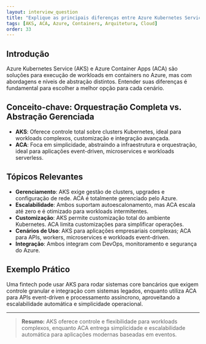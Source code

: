 ```yaml
---
layout: interview_question
title: "Explique as principais diferenças entre Azure Kubernetes Service (AKS) e Azure Container Apps (ACA)"
tags: [AKS, ACA, Azure, Containers, Arquitetura, Cloud]
order: 33
---
```


## Introdução

Azure Kubernetes Service (AKS) e Azure Container Apps (ACA) são soluções para execução de workloads em containers no Azure, mas com abordagens e níveis de abstração distintos. Entender suas diferenças é fundamental para escolher a melhor opção para cada cenário.

## Conceito-chave: Orquestração Completa vs. Abstração Gerenciada

- **AKS**: Oferece controle total sobre clusters Kubernetes, ideal para workloads complexos, customização e integração avançada.
- **ACA**: Foca em simplicidade, abstraindo a infraestrutura e orquestração, ideal para aplicações event-driven, microservices e workloads serverless.

## Tópicos Relevantes

- **Gerenciamento**: AKS exige gestão de clusters, upgrades e configuração de rede. ACA é totalmente gerenciado pelo Azure.
- **Escalabilidade**: Ambos suportam autoescalonamento, mas ACA escala até zero e é otimizado para workloads intermitentes.
- **Customização**: AKS permite customização total do ambiente Kubernetes. ACA limita customizações para simplificar operações.
- **Cenários de Uso**: AKS para aplicações empresariais complexas; ACA para APIs, workers, microservices e workloads event-driven.
- **Integração**: Ambos integram com DevOps, monitoramento e segurança do Azure.

## Exemplo Prático

Uma fintech pode usar AKS para rodar sistemas core bancários que exigem controle granular e integração com sistemas legados, enquanto utiliza ACA para APIs event-driven e processamento assíncrono, aproveitando a escalabilidade automática e simplicidade operacional.

---

> **Resumo:** AKS oferece controle e flexibilidade para workloads complexos, enquanto ACA entrega simplicidade e escalabilidade automática para aplicações modernas baseadas em eventos.
